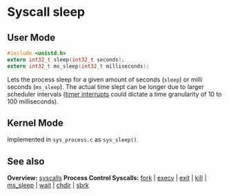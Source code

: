 # Syscall sleep

## User Mode

```C
#include <unistd.h>
extern int32_t sleep(int32_t seconds);
extern int32_t ms_sleep(int32_t milliseconds);
```

Lets the process sleep for a given amount of seconds (`sleep`) or milli seconds (`ms_sleep`). The actual time slept can be longer due to larger scheduler intervals ([timer interrupts](../interrupts/timer_interrupt.md) could dictate a time granularity of 10 to 100 milliseconds).

## Kernel Mode

Implemented in `sys_process.c` as `sys_sleep()`. 

## See also

**Overview:** [syscalls](syscalls.md)
**Process Control Syscalls:**
[fork](fork.md) | [execv](execv.md) | [exit](exit.md) | [kill](kill.md) | [ms_sleep](ms_sleep.md) | [wait](wait.md) | [chdir](chdir.md) | [sbrk](sbrk.md)
